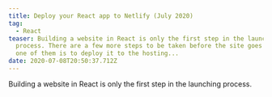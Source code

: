 ```yaml
---
title: Deploy your React app to Netlify (July 2020)
tag:
  - React
teaser: Building a website in React is only the first step in the launching
  process. There are a few more steps to be taken before the site goes live, and
  one of them is to deploy it to the hosting...
date: 2020-07-08T20:50:37.712Z
---
```

Building a website in React is only the first step in the launching process.